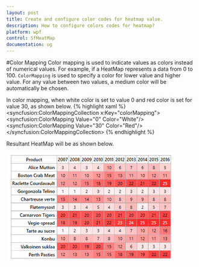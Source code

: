 ```yaml
---
layout: post
title: Create and configure color codes for heatmap value. 
description: How to configure colors codes for heatmap?
platform: wpf
control: SfHeatMap
documentation: ug
---
```


#Color Mapping
Color mapping is used to indicate values as colors instead of numerical values. For example, if a HeatMap represents a data from 0 to 100. `ColorMapping` is used to specify a color for lower value and higher value. For any value between two values, a medium color will be automatically be chosen. 

In color mapping, when white color is set to value 0 and red color is set for value 30, as shown below.
{% highlight xaml %}
<syncfusion:ColorMappingCollection x:Key="colorMapping">
	<syncfusion:ColorMapping Value="0" Color="White"/>
	<syncfusion:ColorMapping Value="30" Color="Red"/>
</syncfusion:ColorMappingCollection>
{% endhighlight %}

Resultant HeatMap will be as shown below.

![](Images/ColorMapping.png)
